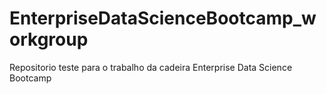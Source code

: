 # EnterpriseDataScienceBootcamp_workgroup
Repositorio teste para o trabalho da cadeira Enterprise Data Science Bootcamp

